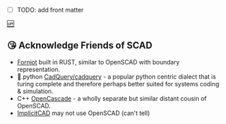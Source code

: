 - [ ] TODO: add front matter

[:up:](../README.md)

## 😘 Acknowledge Friends of SCAD
* [Fornjot](https://www.fornjot.app/) built in RUST, similar to OpenSCAD with boundary representation.
* 🐍.python [CadQuery/cadquery]() - a popular python centric dialect that is turing complete and therefore perhaps better suited for systems coding & simulation.
* C++ [OpenCascade]() - a wholly separate but similar distant cousin of OpenSCAD.
* [ImplicitCAD]() may not use OpenSCAD (can't tell)


